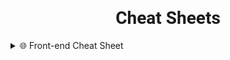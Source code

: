 <h1 style="font-family: Roboto" align="center"> Cheat Sheets 
</h1>
<details>
<summary>
🌐 Front-end Cheat Sheet
</summary>
<li><a href="./html/html5.md">HTML5</a></li>
<li><a href="./css/css.md">CSS3</a></li>
</details>


